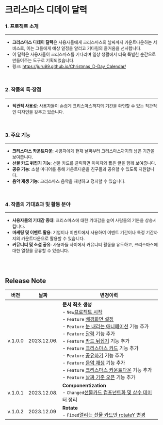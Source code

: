 # 크리스마스 디데이 달력

### 1. 프로젝트 소개
---
- **크리스마스 디데이 달력**은 사용자들에게 크리스마스의 날짜까지 카운트다운하는 서비스로, 이는 그들에게 예상 일정을 알리고 기다림의 즐거움을 선사합니다.
- 이 달력은 사용자들이 크리스마스를 기다리며 일상 생활에서 더욱 특별한 순간으로 만들어주는 도구로 기획되었습니다.
- 링크: https://juru99.github.io/Christmas_D-Day_Calendar/

<br>

### 2. 작품의 특·장점
---
- **직관적 사용성**: 사용자들이 손쉽게 크리스마스까지의 기간을 확인할 수 있는 직관적인 디자인을 갖추고 있습니다.

<br>

### 3. 주요 기능
---
- **크리스마스 카운트다운**: 사용자에게 현재 날짜부터 크리스마스까지의 남은 기간을 보여줍니다.
- **선물 카드 뒤집기 기능**: 선물 카드를 클릭하면 이미지와 짧은 글을 함께 보여줍니다.
- **공유 기능**: 소셜 미디어를 통해 카운트다운을 친구들과 공유할 수 있도록 지원합니다.
- **음악 재생 기능**: 크리스마스 음악을 재생하고 정지할 수 있습니다.

<br>

### 4. 작품의 기대효과 및 활동 분야
---
- **사용자들의 기대감 증대**: 크리스마스에 대한 기대감을 높여 사람들의 기분을 상승시킵니다.
- **마케팅 및 이벤트 활용**: 기업이나 이벤트에서 사용하여 이벤트 기간이나 특정 기간까지의 카운트다운으로 활용할 수 있습니다.
- **커뮤니티 및 소셜 공유**: 사용자들 사이에서 커뮤니티 활동을 유도하고, 크리스마스에 대한 열정을 공유할 수 있습니다.

<br>
<br>

## Release Note

| 버전    | 날짜        | 변경이력                                                                                                                                                                                                                                                                                                                                                                                                                                                                                                                                                                                                                                                                                                                                                                                                                                                                                                                                                                                                                                                                                                                                                                                                                                                                                                                                                                                                                                                                      |
| ------- | ----------- | ----------------------------------------------------------------------------------------------------------------------------------------------------------------------------------------------------------------------------------------------------------------------------------------------------------------------------------------------------------------------------------------------------------------------------------------------------------------------------------------------------------------------------------------------------------------------------------------------------------------------------------------------------------------------------------------------------------------------------------------------------------------------------------------------------------------------------------------------------------------------------------------------------------------------------------------------------------------------------------------------------------------------------------------------------------------------------------------------------------------------------------------------------------------------------------------------------------------------------------------------------------------------------------------------------------------------------------------------------------------------------------------------------------------------------------------------------------------------------- |
| v.1.0.0 | 2023.12.06. | **문서 최초 생성** <br> - `New`[프로젝트 시작](https://github.com/Juru99/Christmas_D-Day_Calendar/commit/7366d0408cb96e86f5f9e87e106186b3edf0c365) <br> - `Feature` [배경화면 설정](https://github.com/Juru99/Christmas_D-Day_Calendar/commit/91ad08d5e259733bd2d775eb6dc2be0e9d698169) <br> - `Feature` [눈 내리는 애니메이션](https://github.com/Juru99/Christmas_D-Day_Calendar/commit/72d31443fc1b2187fb13ece2796df26e12b7cdc1) 기능 추가 <br> - `Feature` [달력](https://github.com/Juru99/Christmas_D-Day_Calendar/commit/e9e18f1354668b63a70f7b115599c548c5fb55eb) 기능 추가 <br> - `Feature` [카드 뒤집기](https://github.com/Juru99/Christmas_D-Day_Calendar/commit/cb92ada3c0822c5278df45fa62c386c4fcf93912) 기능 추가 <br> - `Feature` [크리스마스 카드](https://github.com/Juru99/Christmas_D-Day_Calendar/commit/4ae1a9756cada3fbea9a5060573a3e4b2a1c8b49) 기능 추가 <br> - `Feature` [공유하기](https://github.com/Juru99/Christmas_D-Day_Calendar/commit/d0f7d4805b0299be22757464df6f6be8f965a1d0) 기능 추가 <br> - `Feature` [음악 재생](https://github.com/Juru99/Christmas_D-Day_Calendar/commit/c53c59f987268d11f25668c22fc5090d1c276a5b) 기능 추가 <br> - `Feature` [크리스마스 카운트다운](https://github.com/Juru99/Christmas_D-Day_Calendar/commit/d1143fc7252c50382cad49d3f3dd3742201d4deb) 기능 추가 <br> - `Feature` [날짜 기준 오픈](https://github.com/Juru99/Christmas_D-Day_Calendar/commit/4543e2b223e838d5737f32456a281aaf371ebc49) 기능 추가 |
| v.1.0.1 | 2023.12.08. | **Componentization** <br> - `Changed`[선물카드 컴포넌트화 및 상수 데이터 정리](https://github.com/Juru99/Christmas_D-Day_Calendar/commit/507f0b9597c38d1937cc0889961bc67f9bc9bd61)                                                                                                                                                                                                                                                                                                                                                                                                                                                                                                                                                                                                                                                                                                                                                                                                                                                                                                                                                                                                                                                                                                                                                                                                                                                                                            |
| v.1.0.2 | 2023.12.09  | **Rotate** <br> - `Fixed`[열리는 선물 카드만 rotateY 변경](https://github.com/Juru99/Christmas_D-Day_Calendar/commit/875c0cd940888d40f4e35f2afcb889998b2308b3)                                                                                                                                                                                                                                                                                                                                                                                                                                                                                                                                                                                                                                                                                                                                                                                                                                                                                                                                                                                                                                                                                                                                                                                                                                                                                                                |
